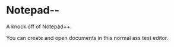 # Notepad--
A knock off of Notepad++. 

You can create and open documents in this normal ass text editor.
